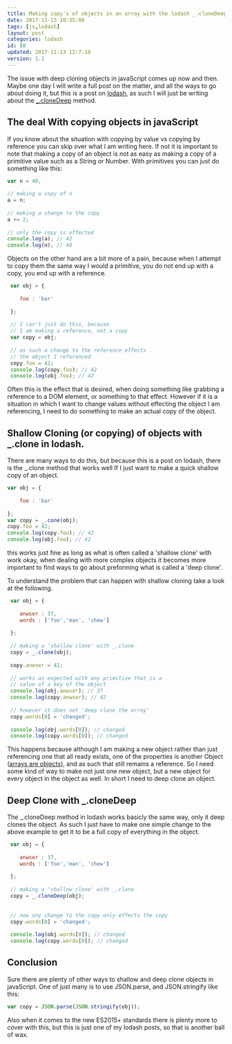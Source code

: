 ```yaml
---
title: Making copy's of objects in an array with the lodash _.cloneDeep method.
date: 2017-11-13 10:35:00
tags: [js,lodash]
layout: post
categories: lodash
id: 88
updated: 2017-11-13 12:7:18
version: 1.1
---
```


The issue with deep cloning objects in javaScript comes up now and then. Maybe one day I will write a full post on the matter, and all the ways to go about doing it, but this is a post on [lodash](https://lodash.com/), as such I will just be writing about the [\_.cloneDeep](https://lodash.com/docs/4.17.4#cloneDeep) method.

<!-- more -->

## The deal With copying objects in javaScript

If you know about the situation with copying by value vs copying by reference you can skip over what I am writing here. If not it is important to note that making a copy of an object is not as easy as making a copy of a primitive value such as a String or Number. With primitives you can just do something like this:

```js
var n = 40,
 
// making a copy of n
a = n;
 
// making a change to the copy
a += 2;
 
// only the copy is effected
console.log(a); // 42
console.log(n); // 40
```

Objects on the other hand are a bit more of a pain, because when I attempt to copy them the same way I would a primitive, you do not end up with a copy, you end up with a reference.

```js
 var obj = {
 
    foo : 'bar'
 
 };
 
 // I can't just do this, because
 // I am making a reference, not a copy
 var copy = obj;
 
 // as such a change to the reference effects
 // the object I referenced
 copy.foo = 42;
 console.log(copy.foo); // 42
 console.log(obj.foo); // 42
```
Often this is the effect that is desired, when doing something like grabbing a reference to a DOM element, or something to that effect. However if it is a situation in which I want to change values without effecting the object I am referencing, I need to do something to make an actual copy of the object. 

## Shallow Cloning (or copying) of objects with \_.clone in lodash.

There are many ways to do this, but because this is a post on lodash, there is the \_.clone method that works well If I just want to make a quick shallow copy of an object.

```js
var obj = {
 
    foo : 'bar'
 
};
var copy = _.cone(obj);
copy.foo = 42;
console.log(copy.foo); // 42
console.log(obj.foo); // 42
```

this works just fine as long as what is often called a 'shallow clone' with work okay, when dealing with more complex objects it becomes more important to find ways to go about preforming what is called a 'deep clone'.

To understand the problem that can happen with shallow cloning take a look at the following.

```js
 var obj = {
 
    anwser : 37,
    words : ['foo','man', 'chew']
 
 };
 
 // making a 'shallow clone' with _.clone
 copy = _.clone(obj);
 
 copy.anwser = 42;
 
 // works as expected with any primitive that is a 
 // value of a key of the object
 console.log(obj.anwser); // 37
 console.log(copy.anwser); // 42
 
 // however it does not 'deep clone the array'
 copy.words[0] = 'changed';
 
 console.log(obj.words[0]); // changed
 console.log(copy.words[0]); // changed
```

This happens because although I am making a new object rather than just referencing one that all ready exists, one of the properties is another Object ([arrays are objects](/2017/05/12/js-arrays-are-objects/)), and as such that still remains a reference. So I need some kind of way to make not just one new object, but a new object for every object in the object as well. In short I need to deep clone an object.

## Deep Clone with \_.cloneDeep

The \_.cloneDeep method in lodash works basicly the same way, only it deep clones the object. As such I just have to make one simple change to the above example to get it to be a full copy of everything in the object.

```js
 var obj = {
 
    anwser : 37,
    words : ['foo','man', 'chew']
 
 };
 
 // making a 'shallow clone' with _.clone
 copy = _.cloneDeep(obj);
 
 
 // now any change to the copy only effects the copy
 copy.words[0] = 'changed';
 
 console.log(obj.words[0]); // changed
 console.log(copy.words[0]); // changed
```

## Conclusion

Sure there are plenty of other ways to shallow and deep clone objects in javaScript. One of just many is to use JSON.parse, and JSON.stringify like this:

```js
var copy = JSON.parse(JSON.stringify(obj));
```

Also when it comes to the new ES2015+ standards there is plenty more to cover with this, but this is just one of my lodash posts, so that is another ball of wax.